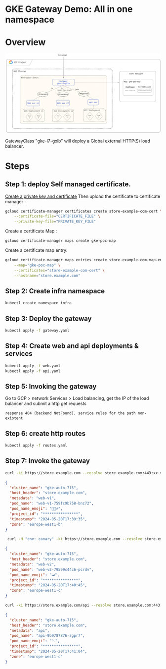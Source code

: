 # GKE Gateway Demo: All in one namespace

# Overview

![](gke-gateway-api-demo-01.png)

GatewayClass "gke-l7-gxlb" will deploy a Global external HTTP(S) load balancer.

# Steps

## Step 1: deploy Self managed certificate.

[Create a private key and certificate](https://cloud.google.com/load-balancing/docs/ssl-certificates/self-managed-certs#create-key-and-cert) Then upload the certificate to certificate manager :

```bash
gcloud certificate-manager certificates create store-example-com-cert \
    --certificate-file="CERTIFICATE_FILE" \
    --private-key-file="PRIVATE_KEY_FILE"
```

Create a certificate Map :

```bash
gcloud certificate-manager maps create gke-poc-map
```

Create a certificate map entry:

```bash
gcloud certificate-manager maps entries create store-example-com-map-entry \
    --map="gke-poc-map" \
    --certificates="store-example-com-cert" \
    --hostname="store.example.com"
```

## Step 2: Create infra namespace

```bash
kubectl create namespace infra
```

## Step 3: Deploy the gateway

```bash
kubectl apply -f gateway.yaml
```

## Step 4: Create web and api deployments & services

```bash
kubectl apply -f web.yaml
kubectl apply -f api.yaml
```

## Step 5: Invoking the gateway

Go to GCP > network Services > Load balancing, get the IP of the load balancer and submit a http get requests

```
response 404 (backend NotFound), service rules for the path non-existent
```

## Step 6: create http routes

```bash
kubectl apply -f routes.yaml
```

## Step 7: Invoke the gateway

```bash
curl -ki https://store.example.com --resolve store.example.com:443:xx.xx.xx.xx
```

```json
{
  "cluster_name": "gke-auto-715",
  "host_header": "store.example.com",
  "metadata": "web-v1",
  "pod_name": "web-v1-759fc9b758-bnz72",
  "pod_name_emoji": "🤦🏼‍♂",
  "project_id": "****************",
  "timestamp": "2024-05-20T17:39:35",
  "zone": "europe-west1-b"
}
```

```bash
 curl -H "env: canary" -ki https://store.example.com --resolve store.example.com:443:xx.xx.xx.xx
```

```json
{
  "cluster_name": "gke-auto-715",
  "host_header": "store.example.com",
  "metadata": "web-v2",
  "pod_name": "web-v2-79599c44c6-pcrdv",
  "pod_name_emoji": "⏭",
  "project_id": "****************",
  "timestamp": "2024-05-20T17:40:45",
  "zone": "europe-west1-c"
}
```

```bash
curl -ki https://store.example.com/api --resolve store.example.com:443:xx.xx.xx.xx
```

```json
{
  "cluster_name": "gke-auto-715",
  "host_header": "store.example.com",
  "metadata": "api",
  "pod_name": "api-9b9787876-zgpr7",
  "pod_name_emoji": "🪡",
  "project_id": "****************",
  "timestamp": "2024-05-20T17:41:04",
  "zone": "europe-west1-c"
}
```
